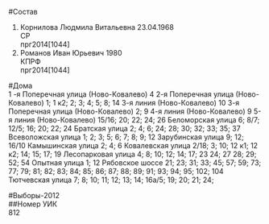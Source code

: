 #Состав  
1. Корнилова Людмила Витальевна 23.04.1968  
    СР  
    прг2014[1044]  
2. Романов Иван Юрьевич 1980  
    КПРФ  
    прг2014[1044]  
  
#Дома  
1 -я Поперечная улица (Ново-Ковалево) 4 2-я Поперечная улица (Ново-Ковалево) 1; 1 к2; 2; 3; 4; 5; 8; 14 3-я линия (Ново-Ковалево) 10 3-я Поперечная улица (Ново-Ковалево) 2; 9 4-я линия (Ново-Ковалево) 9 5-я линия (Ново-Ковалево) 15/16; 20; 22; 24; 26 Беломорская улица 6; 8/7; 12/5; 16; 20; 22; 24 Братская улица 2; 4; 6; 24; 28; 30; 32; 33; 35; 37 Всеволожская улица 1; 2; 3; 5; 6; 7; 8; 9; 12 Зарубинская улица 9; 12; 16/10 Камышинская улица 2; 4; 6 Ковалевская улица 2/18; 3; 10; 12 к1; 12 к2; 14; 15; 17; 19 Лесопарковая улица 4; 8; 10; 12; 14; 17; 23 24; 27 28; 29; 52; 54 Опытная улица 1; 12 Рябовское шоссе 21; 23; 31; 33; 45; 57; 59; 73; 77; 79; 81; 82; 83; 84; 85; 86; 87; 88; 89; 91; 93; 94; 95; 102; 104 Тютчевская улица 7; 8; 10; 11; 12; 13; 14; 16а/5; 19; 20; 21; 24;  
  
#Выборы-2012  
##Номер УИК  
812  
